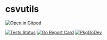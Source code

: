 # csvutils

<a href="https://gitpod.io/#https://github.com/gouniverse/csvutils" style="float:right:"><img src="https://gitpod.io/button/open-in-gitpod.svg" alt="Open in Gitpod" loading="lazy"></a>

[![Tests Status](https://github.com/gouniverse/csvutils/actions/workflows/test.yml/badge.svg?branch=main)](https://github.com/gouniverse/csvutils/actions/workflows/test.yml)
[![Go Report Card](https://goreportcard.com/badge/github.com/gouniverse/csvutils)](https://goreportcard.com/report/github.com/gouniverse/csvutils)
[![PkgGoDev](https://pkg.go.dev/badge/github.com/gouniverse/csvutils)](https://pkg.go.dev/github.com/gouniverse/csvutils)
